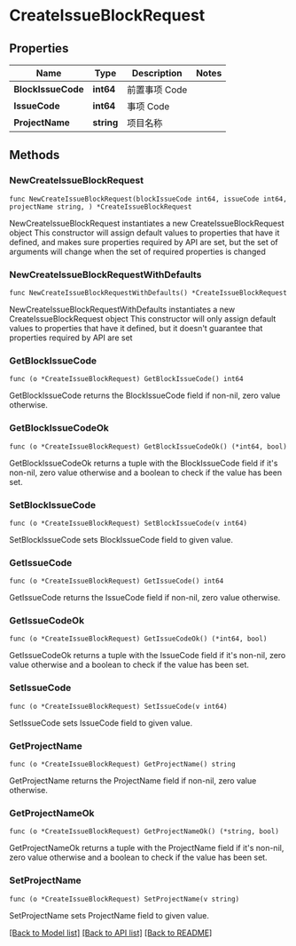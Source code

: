 # CreateIssueBlockRequest

## Properties

Name | Type | Description | Notes
------------ | ------------- | ------------- | -------------
**BlockIssueCode** | **int64** | 前置事项 Code | 
**IssueCode** | **int64** | 事项 Code | 
**ProjectName** | **string** | 项目名称 | 

## Methods

### NewCreateIssueBlockRequest

`func NewCreateIssueBlockRequest(blockIssueCode int64, issueCode int64, projectName string, ) *CreateIssueBlockRequest`

NewCreateIssueBlockRequest instantiates a new CreateIssueBlockRequest object
This constructor will assign default values to properties that have it defined,
and makes sure properties required by API are set, but the set of arguments
will change when the set of required properties is changed

### NewCreateIssueBlockRequestWithDefaults

`func NewCreateIssueBlockRequestWithDefaults() *CreateIssueBlockRequest`

NewCreateIssueBlockRequestWithDefaults instantiates a new CreateIssueBlockRequest object
This constructor will only assign default values to properties that have it defined,
but it doesn't guarantee that properties required by API are set

### GetBlockIssueCode

`func (o *CreateIssueBlockRequest) GetBlockIssueCode() int64`

GetBlockIssueCode returns the BlockIssueCode field if non-nil, zero value otherwise.

### GetBlockIssueCodeOk

`func (o *CreateIssueBlockRequest) GetBlockIssueCodeOk() (*int64, bool)`

GetBlockIssueCodeOk returns a tuple with the BlockIssueCode field if it's non-nil, zero value otherwise
and a boolean to check if the value has been set.

### SetBlockIssueCode

`func (o *CreateIssueBlockRequest) SetBlockIssueCode(v int64)`

SetBlockIssueCode sets BlockIssueCode field to given value.


### GetIssueCode

`func (o *CreateIssueBlockRequest) GetIssueCode() int64`

GetIssueCode returns the IssueCode field if non-nil, zero value otherwise.

### GetIssueCodeOk

`func (o *CreateIssueBlockRequest) GetIssueCodeOk() (*int64, bool)`

GetIssueCodeOk returns a tuple with the IssueCode field if it's non-nil, zero value otherwise
and a boolean to check if the value has been set.

### SetIssueCode

`func (o *CreateIssueBlockRequest) SetIssueCode(v int64)`

SetIssueCode sets IssueCode field to given value.


### GetProjectName

`func (o *CreateIssueBlockRequest) GetProjectName() string`

GetProjectName returns the ProjectName field if non-nil, zero value otherwise.

### GetProjectNameOk

`func (o *CreateIssueBlockRequest) GetProjectNameOk() (*string, bool)`

GetProjectNameOk returns a tuple with the ProjectName field if it's non-nil, zero value otherwise
and a boolean to check if the value has been set.

### SetProjectName

`func (o *CreateIssueBlockRequest) SetProjectName(v string)`

SetProjectName sets ProjectName field to given value.



[[Back to Model list]](../README.md#documentation-for-models) [[Back to API list]](../README.md#documentation-for-api-endpoints) [[Back to README]](../README.md)


